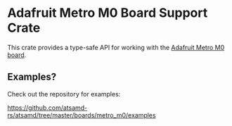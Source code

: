 # Adafruit Metro M0 Board Support Crate

This crate provides a type-safe API for working with the [Adafruit Metro M0
board](https://www.adafruit.com/product/3505).

## Examples?

Check out the repository for examples:

https://github.com/atsamd-rs/atsamd/tree/master/boards/metro_m0/examples
